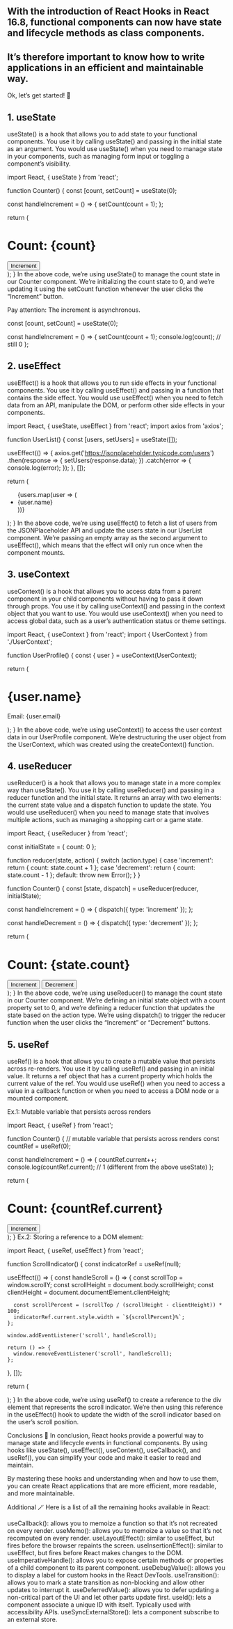 ## With the introduction of React Hooks in React 16.8, functional components can now have state and lifecycle methods as class components.
## It’s therefore important to know how to write applications in an efficient and maintainable way.

Ok, let’s get started! 🎸

## 1. useState
useState() is a hook that allows you to add state to your functional components.
You use it by calling useState() and passing in the initial state as an argument. You would use useState() when you need to manage state in your components, such as managing form input or toggling a component’s visibility.

import React, { useState } from 'react';

function Counter() {
  const [count, setCount] = useState(0);

  const handleIncrement = () => {
    setCount(count + 1);
  };

  return (
    <div>
      <h1>Count: {count}</h1>
      <button onClick={handleIncrement}>Increment</button>
    </div>
  );
}
In the above code, we’re using useState() to manage the count state in our Counter component. We’re initializing the count state to 0, and we’re updating it using the setCount function whenever the user clicks the “Increment” button.

Pay attention:
The increment is asynchronous.

const [count, setCount] = useState(0);

  const handleIncrement = () => {
    setCount(count + 1);
    console.log(count); // still 0
  };
  
 ## 2. useEffect
useEffect() is a hook that allows you to run side effects in your functional components. You use it by calling useEffect() and passing in a function that contains the side effect. You would use useEffect() when you need to fetch data from an API, manipulate the DOM, or perform other side effects in your components.

import React, { useState, useEffect } from 'react';
import axios from 'axios';

function UserList() {
  const [users, setUsers] = useState([]);

  useEffect(() => {
    axios.get('https://jsonplaceholder.typicode.com/users')
      .then(response => {
        setUsers(response.data);
      })
      .catch(error => {
        console.log(error);
      });
  }, []);

  return (
    <ul>
      {users.map(user => (
        <li key={user.id}>{user.name}</li>
      ))}
    </ul>
  );
}
In the above code, we’re using useEffect() to fetch a list of users from the JSONPlaceholder API and update the users state in our UserList component. We’re passing an empty array as the second argument to useEffect(), which means that the effect will only run once when the component mounts.

## 3. useContext
useContext() is a hook that allows you to access data from a parent component in your child components without having to pass it down through props. You use it by calling useContext() and passing in the context object that you want to use. You would use useContext() when you need to access global data, such as a user’s authentication status or theme settings.

import React, { useContext } from 'react';
import { UserContext } from './UserContext';

function UserProfile() {
  const { user } = useContext(UserContext);

  return (
    <div>
      <h1>{user.name}</h1>
      <p>Email: {user.email}</p>
    </div>
  );
}
In the above code, we’re using useContext() to access the user context data in our UserProfile component. We’re destructuring the user object from the UserContext, which was created using the createContext() function.

## 4. useReducer
useReducer() is a hook that allows you to manage state in a more complex way than useState(). You use it by calling useReducer() and passing in a reducer function and the initial state. It returns an array with two elements: the current state value and a dispatch function to update the state. You would use useReducer() when you need to manage state that involves multiple actions, such as managing a shopping cart or a game state.

import React, { useReducer } from 'react';

const initialState = { count: 0 };

function reducer(state, action) {
  switch (action.type) {
    case 'increment':
      return { count: state.count + 1 };
    case 'decrement':
      return { count: state.count - 1 };
    default:
      throw new Error();
  }
}

function Counter() {
  const [state, dispatch] = useReducer(reducer, initialState);

  const handleIncrement = () => {
    dispatch({ type: 'increment' });
  };

  const handleDecrement = () => {
    dispatch({ type: 'decrement' });
  };

  return (
    <div>
      <h1>Count: {state.count}</h1>
      <button onClick={handleIncrement}>Increment</button>
      <button onClick={handleDecrement}>Decrement</button>
    </div>
  );
}
In the above code, we’re using useReducer() to manage the count state in our Counter component. We’re defining an initial state object with a count property set to 0, and we’re defining a reducer function that updates the state based on the action type. We’re using dispatch() to trigger the reducer function when the user clicks the “Increment” or “Decrement” buttons.

## 5. useRef
useRef() is a hook that allows you to create a mutable value that persists across re-renders. You use it by calling useRef() and passing in an initial value. It returns a ref object that has a current property which holds the current value of the ref. You would use useRef() when you need to access a value in a callback function or when you need to access a DOM node or a mounted component.

Ex.1: Mutable variable that persists across renders

import React, { useRef } from 'react';

function Counter() {
  // mutable variable that persists across renders
  const countRef = useRef(0);

  const handleIncrement = () => {
    countRef.current++;
    console.log(countRef.current); // 1 (different from the above useState)
  };

  return (
    <div>
      <h1>Count: {countRef.current}</h1>
      <button onClick={handleIncrement}>Increment</button>
    </div>
  );
}
Ex.2: Storing a reference to a DOM element:

import React, { useRef, useEffect } from 'react';

function ScrollIndicator() {
  const indicatorRef = useRef(null);

  useEffect(() => {
    const handleScroll = () => {
      const scrollTop = window.scrollY;
      const scrollHeight = document.body.scrollHeight;
      const clientHeight = document.documentElement.clientHeight;

      const scrollPercent = (scrollTop / (scrollHeight - clientHeight)) * 100;
      indicatorRef.current.style.width = `${scrollPercent}%`;
    };

    window.addEventListener('scroll', handleScroll);

    return () => {
      window.removeEventListener('scroll', handleScroll);
    };
  }, []);

  return (
    <div className="scroll-indicator">
      <div ref={indicatorRef} className="scroll-indicator__progress"></div>
    </div>
  );
}
In the above code, we’re using useRef() to create a reference to the div element that represents the scroll indicator. We’re then using this reference in the useEffect() hook to update the width of the scroll indicator based on the user’s scroll position.

Conclusions 💭
In conclusion, React hooks provide a powerful way to manage state and lifecycle events in functional components. By using hooks like useState(), useEffect(), useContext(), useCallback(), and useRef(), you can simplify your code and make it easier to read and maintain.

By mastering these hooks and understanding when and how to use them, you can create React applications that are more efficient, more readable, and more maintainable.

Additional 🪄
Here is a list of all the remaining hooks available in React:

useCallback(): allows you to memoize a function so that it’s not recreated on every render.
useMemo(): allows you to memoize a value so that it’s not recomputed on every render.
useLayoutEffect(): similar to useEffect, but fires before the browser repaints the screen.
useInsertionEffect(): similar to useEffect, but fires before React makes changes to the DOM.
useImperativeHandle(): allows you to expose certain methods or properties of a child component to its parent component.
useDebugValue(): allows you to display a label for custom hooks in the React DevTools.
useTransition(): allows you to mark a state transition as non-blocking and allow other updates to interrupt it.
useDeferredValue(): allows you to defer updating a non-critical part of the UI and let other parts update first.
useId(): lets a component associate a unique ID with itself. Typically used with accessibility APIs.
useSyncExternalStore(): lets a component subscribe to an external store.
